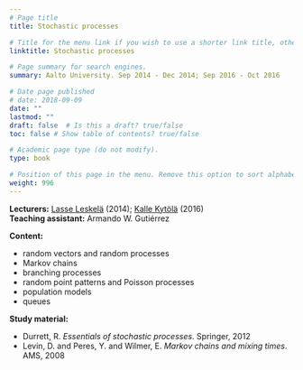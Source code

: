 ```yaml
---
# Page title
title: Stochastic processes

# Title for the menu link if you wish to use a shorter link title, otherwise remove this option.
linktitle: Stochastic processes

# Page summary for search engines.
summary: Aalto University. Sep 2014 - Dec 2014; Sep 2016 - Oct 2016

# Date page published
# date: 2018-09-09
date: ""
lastmod: ""
draft: false  # Is this a draft? true/false
toc: false # Show table of contents? true/false

# Academic page type (do not modify).
type: book

# Position of this page in the menu. Remove this option to sort alphabetically.
weight: 996
---
```


**Lecturers:** [Lasse Leskelä](http://math.aalto.fi/~lleskela/) (2014); [Kalle Kytölä](http://math.aalto.fi/~kkytola/) (2016)        
**Teaching assistant:** Armando W. Gutiérrez          

**Content:**    
+ random vectors and random processes      
+ Markov chains      
+ branching processes      
+ random point patterns and Poisson processes          
+ population models     
+ queues           

**Study material:**      
+ Durrett, R. *Essentials of stochastic processes*. Springer, 2012    
+ Levin, D. and Peres, Y. and Wilmer, E. *Markov chains and mixing times*. AMS, 2008    
